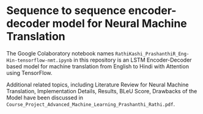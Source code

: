# Sequence to sequence encoder-decoder model for Neural Machine Translation

The Google Colaboratory notebook names ```RathiKashi_PrashanthiR_Eng-Hin-tensorflow-nmt.ipynb``` in this repository is an LSTM Encoder-Decoder based model for machine translation from English to Hindi with Attention using TensorFlow. 

Additional related topics, including Literature Review for Neural Machine Translation, Implementation Details, Results, BLeU Score, Drawbacks of the Model have been discussed in ```Course_Project_Advanced_Machine_Learning_Prashanthi_Rathi.pdf```.
